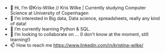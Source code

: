 - 👋 Hi, I’m @Kris-Wilke // Kris Wilke | Currently studying Computer Science at University of Copenhagen
- 👀 I’m interested in Big data, Data science, spreadsheets, really any kind of data!
- 🌱 I’m currently learning Python & SQL.
- 💞️ I’m looking to collaborate on ... (I don't know at the moment, still learning!)
- 📫 How to reach me https://www.linkedin.com/in/kristina-wilke/

<!---
Kris-Wilke/Kris-Wilke is a ✨ special ✨ repository because its `README.md` (this file) appears on your GitHub profile.
You can click the Preview link to take a look at your changes.
--->
